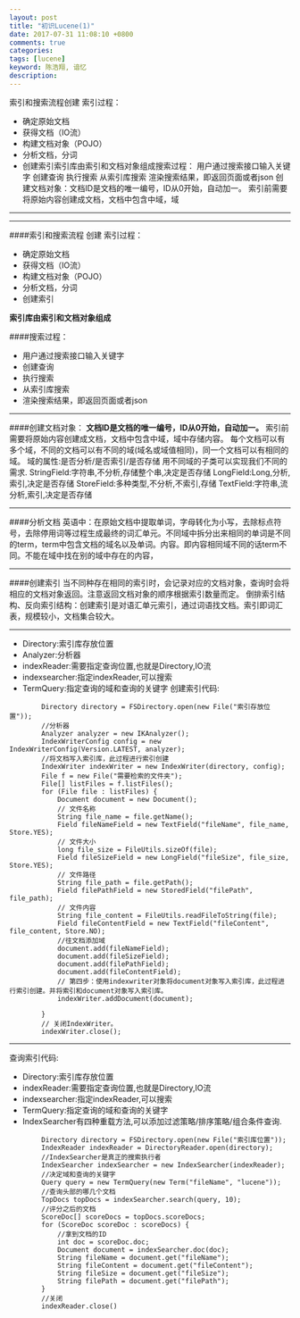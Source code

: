 ```yaml
---
layout: post
title: "初识Lucene(1)"
date: 2017-07-31 11:08:10 +0800
comments: true
categories:
tags: [lucene]
keyword: 陈浩翔, 谙忆
description: 
---
```



索引和搜索流程创建 索引过程： 
- 确定原始文档 
- 获得文档（IO流） 
- 构建文档对象（POJO） 
- 分析文档，分词 
- 创建索引索引库由索引和文档对象组成搜索过程：
用户通过搜索接口输入关键字
创建查询
执行搜索
从索引库搜索
渲染搜索结果，即返回页面或者json 创建文档对象：文档ID是文档的唯一编号，ID从0开始，自动加一。 
索引前需要将原始内容创建成文档，文档中包含中域，域
<!-- more -->
----------

_ _ _
####索引和搜索流程
创建 索引过程：
- 确定原始文档
- 获得文档（IO流）
- 构建文档对象（POJO）
- 分析文档，分词
- 创建索引

**索引库由索引和文档对象组成**

####搜索过程：
- 用户通过搜索接口输入关键字
- 创建查询
- 执行搜索
- 从索引库搜索
- 渲染搜索结果，即返回页面或者json
_ _ _
####创建文档对象：
**文档ID是文档的唯一编号，ID从0开始，自动加一。**
索引前需要将原始内容创建成文档，文档中包含中域，域中存储内容。
每个文档可以有多个域，不同的文档可以有不同的域(域名或域值相同)，同一个文档可以有相同的域。
域的属性:是否分析/是否索引/是否存储
用不同域的子类可以实现我们不同的需求.
StringField:字符串,不分析,存储整个串,决定是否存储
LongField:Long,分析,索引,决定是否存储
StoreField:多种类型,不分析,不索引,存储
TextField:字符串,流分析,索引,决定是否存储
_ _ _
####分析文档
英语中：在原始文档中提取单词，字母转化为小写，去除标点符号，去除停用词等过程生成最终的词汇单元。不同域中拆分出来相同的单词是不同的term，term中包含文档的域名以及单词。内容。即内容相同域不同的话term不同。不能在域中找在别的域中存在的内容，
_ _ _
####创建索引
当不同种存在相同的索引时，会记录对应的文档对象，查询时会将相应的文档对象返回。注意返回文档对象的顺序根据索引数量而定。
倒排索引结构、反向索引结构：创建索引是对语汇单元索引，通过词语找文档。索引即词汇表，规模较小，文档集合较大。
_ _ _
- Directory:索引库存放位置
- Analyzer:分析器
- indexReader:需要指定查询位置,也就是Directory,IO流
- indexsearcher:指定indexReader,可以搜索
- TermQuery:指定查询的域和查询的关键字
创建索引代码:
```
		Directory directory = FSDirectory.open(new File("索引存放位置"));
		//分析器 
		Analyzer analyzer = new IKAnalyzer();
		IndexWriterConfig config = new IndexWriterConfig(Version.LATEST, analyzer);
		//将文档写入索引库，此过程进行索引创建
		IndexWriter indexWriter = new IndexWriter(directory, config);
		File f = new File("需要检索的文件夹");
		File[] listFiles = f.listFiles();
		for (File file : listFiles) {
			Document document = new Document();
			// 文件名称
			String file_name = file.getName();
			Field fileNameField = new TextField("fileName", file_name, Store.YES);
			// 文件大小
			long file_size = FileUtils.sizeOf(file);
			Field fileSizeField = new LongField("fileSize", file_size, Store.YES);
			// 文件路径
			String file_path = file.getPath();
			Field filePathField = new StoredField("filePath", file_path);
			// 文件内容
			String file_content = FileUtils.readFileToString(file);
			Field fileContentField = new TextField("fileContent", file_content, Store.NO);
			//往文档添加域
			document.add(fileNameField);
			document.add(fileSizeField);
			document.add(filePathField);
			document.add(fileContentField);
			// 第四步：使用indexwriter对象将document对象写入索引库，此过程进行索引创建。并将索引和document对象写入索引库。
			indexWriter.addDocument(document);

		}
		// 关闭IndexWriter。
		indexWriter.close();
```
_ _ _
查询索引代码:
- Directory:索引库存放位置
- indexReader:需要指定查询位置,也就是Directory,IO流
- indexsearcher:指定indexReader,可以搜索
- TermQuery:指定查询的域和查询的关键字
- IndexSearcher有四种重载方法,可以添加过滤策略/排序策略/组合条件查询.
```
		Directory directory = FSDirectory.open(new File("索引库位置"));
		IndexReader indexReader = DirectoryReader.open(directory);
        //IndexSearcher是真正的搜索执行者
		IndexSearcher indexSearcher = new IndexSearcher(indexReader);
        //决定域和查询的关键字
		Query query = new TermQuery(new Term("fileName", "lucene"));
		//查询头部的哪几个文档
        TopDocs topDocs = indexSearcher.search(query, 10);
        //评分之后的文档
		ScoreDoc[] scoreDocs = topDocs.scoreDocs;
		for (ScoreDoc scoreDoc : scoreDocs) {
        	//拿到文档的ID
			int doc = scoreDoc.doc;
			Document document = indexSearcher.doc(doc);
			String fileName = document.get("fileName");
			String fileContent = document.get("fileContent");
			String fileSize = document.get("fileSize");
			String filePath = document.get("filePath");
		}
        //关闭
		indexReader.close()
```